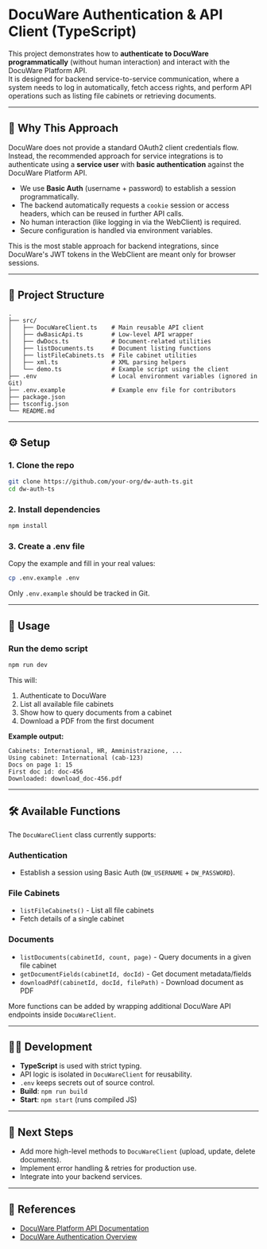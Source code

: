 # DocuWare Authentication & API Client (TypeScript)

This project demonstrates how to **authenticate to DocuWare programmatically** (without human interaction) and interact with the DocuWare Platform API.  
It is designed for backend service-to-service communication, where a system needs to log in automatically, fetch access rights, and perform API operations such as listing file cabinets or retrieving documents.

---

## 🔑 Why This Approach

DocuWare does not provide a standard OAuth2 client credentials flow.  
Instead, the recommended approach for service integrations is to authenticate using a **service user** with **basic authentication** against the DocuWare Platform API.

- We use **Basic Auth** (username + password) to establish a session programmatically.
- The backend automatically requests a `cookie` session or access headers, which can be reused in further API calls.
- No human interaction (like logging in via the WebClient) is required.
- Secure configuration is handled via environment variables.

This is the most stable approach for backend integrations, since DocuWare's JWT tokens in the WebClient are meant only for browser sessions.

---

## 📂 Project Structure

```
.
├── src/
│   ├── DocuWareClient.ts    # Main reusable API client
│   ├── dwBasicApi.ts        # Low-level API wrapper
│   ├── dwDocs.ts            # Document-related utilities  
│   ├── listDocuments.ts     # Document listing functions
│   ├── listFileCabinets.ts  # File cabinet utilities
│   ├── xml.ts               # XML parsing helpers
│   └── demo.ts              # Example script using the client
├── .env                     # Local environment variables (ignored in Git)
├── .env.example             # Example env file for contributors
├── package.json
├── tsconfig.json
└── README.md
```

---

## ⚙️ Setup

### 1. Clone the repo

```bash
git clone https://github.com/your-org/dw-auth-ts.git
cd dw-auth-ts
```

### 2. Install dependencies

```bash
npm install
```

### 3. Create a .env file

Copy the example and fill in your real values:

```bash
cp .env.example .env
```

Only `.env.example` should be tracked in Git.

---

## 🚀 Usage

### Run the demo script

```bash
npm run dev
```

This will:

1. Authenticate to DocuWare
2. List all available file cabinets
3. Show how to query documents from a cabinet
4. Download a PDF from the first document

**Example output:**

```
Cabinets: International, HR, Amministrazione, ...
Using cabinet: International (cab-123)
Docs on page 1: 15
First doc id: doc-456
Downloaded: download_doc-456.pdf
```

---

## 🛠 Available Functions

The `DocuWareClient` class currently supports:

### Authentication
- Establish a session using Basic Auth (`DW_USERNAME` + `DW_PASSWORD`).

### File Cabinets  
- `listFileCabinets()` - List all file cabinets
- Fetch details of a single cabinet

### Documents
- `listDocuments(cabinetId, count, page)` - Query documents in a given file cabinet
- `getDocumentFields(cabinetId, docId)` - Get document metadata/fields
- `downloadPdf(cabinetId, docId, filePath)` - Download document as PDF

More functions can be added by wrapping additional DocuWare API endpoints inside `DocuWareClient`.

---

## 🧑‍💻 Development

- **TypeScript** is used with strict typing.
- API logic is isolated in `DocuWareClient` for reusability.
- `.env` keeps secrets out of source control.
- **Build**: `npm run build` 
- **Start**: `npm start` (runs compiled JS)

---

## 📌 Next Steps

- Add more high-level methods to `DocuWareClient` (upload, update, delete documents).
- Implement error handling & retries for production use.
- Integrate into your backend services.

---

## 📖 References

- [DocuWare Platform API Documentation](https://help.docuware.com/en-US/Platform/)
- [DocuWare Authentication Overview](https://help.docuware.com/en-US/Platform/en/dwplatform.htm#Topics/t_DW_REST_API_Authentication_e.htm)
